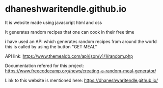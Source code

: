 # dhaneshwaritendle.github.io

It is website made using javascript html and css

It generates random recipes that one can cook in their free time

i have used an API which generates random recipes from around the world this is called by using the button "GET MEAL"

API link: https://www.themealdb.com/api/json/v1/1/random.php

Documentation refered for this project: https://www.freecodecamp.org/news/creating-a-random-meal-generator/

Link to this website is mentioned here: https://dhaneshwaritendle.github.io/
